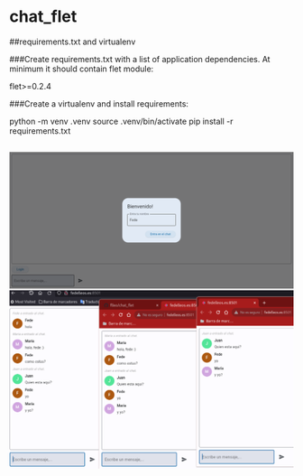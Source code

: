 # chat_flet
##requirements.txt and virtualenv

###Create requirements.txt with a list of application dependencies. At minimum it should contain flet module:

flet>=0.2.4

###Create a virtualenv and install requirements:

python -m venv .venv
source .venv/bin/activate
pip install -r requirements.txt
##
<img src="img/img.png">


<img src="img/img1.png">
